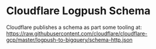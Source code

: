 # Cloudflare Logpush Schema

Cloudflare publishes a schema as part some tooling at: <https://raw.githubusercontent.com/cloudflare/cloudflare-gcp/master/logpush-to-bigquery/schema-http.json>
